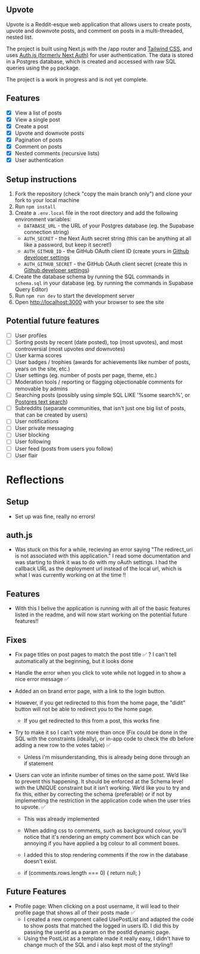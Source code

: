 ## Upvote

Upvote is a Reddit-esque web application that allows users to create posts, upvote and downvote posts, and comment on posts in a multi-threaded, nested list.

The project is built using Next.js with the /app router and [Tailwind CSS](https://tailwindcss.com/), and uses [Auth.js (formerly Next Auth)](https://authjs.dev/) for user authentication. The data is stored in a Postgres database, which is created and accessed with raw SQL queries using the `pg` package.

The project is a work in progress and is not yet complete.

## Features

- [x] View a list of posts
- [x] View a single post
- [x] Create a post
- [x] Upvote and downvote posts
- [x] Pagination of posts
- [x] Comment on posts
- [x] Nested comments (recursive lists)
- [x] User authentication

## Setup instructions

1. Fork the repository (check "copy the main branch only") and clone your fork to your local machine
2. Run `npm install`
3. Create a `.env.local` file in the root directory and add the following environment variables:
   - `DATABASE_URL` - the URL of your Postgres database (eg. the Supabase connection string)
   - `AUTH_SECRET` - the Next Auth secret string (this can be anything at all like a password, but keep it secret!)
   - `AUTH_GITHUB_ID` - the GitHub OAuth client ID (create yours in [Github developer settings](https://github.com/settings/developers)
   - `AUTH_GITHUB_SECRET` - the GitHub OAuth client secret (create this in [Github developer settings](https://github.com/settings/developers))
4. Create the database schema by running the SQL commands in `schema.sql` in your database (eg. by running the commands in Supabase Query Editor)
5. Run `npm run dev` to start the development server
6. Open [http://localhost:3000](http://localhost:3000) with your browser to see the site

## Potential future features

- [ ] User profiles
- [ ] Sorting posts by recent (date posted), top (most upvotes), and most controversial (most upvotes _and_ downvotes)
- [ ] User karma scores
- [ ] User badges / trophies (awards for achievements like number of posts, years on the site, etc.)
- [ ] User settings (eg. number of posts per page, theme, etc.)
- [ ] Moderation tools / reporting or flagging objectionable comments for removable by admins
- [ ] Searching posts (possibly using simple SQL LIKE '%some search%', or [Postgres text search](https://www.crunchydata.com/blog/postgres-full-text-search-a-search-engine-in-a-database))
- [ ] Subreddits (separate communities, that isn't just one big list of posts, that can be created by users)
- [ ] User notifications
- [ ] User private messaging
- [ ] User blocking
- [ ] User following
- [ ] User feed (posts from users you follow)
- [ ] User flair

# Reflections

## Setup

- Set up was fine, really no errors!

## auth.js

- Was stuck on this for a while, recieving an error saying "The redirect_uri is not associated with this application." I read some documentation and was starting to think it was to do with my oAuth settings. I had the callback URL as the deployment url instead of the local url, which is what I was currently working on at the time !!

## Features

- With this I belive the application is running with all of the basic features listed in the readme, and will now start working on the potential future features!!

## Fixes

- Fix page titles on post pages to match the post title ✅ ? I can't tell automatically at the beginning, but it looks done

- Handle the error when you click to vote while not logged in to show a nice error message ✅
- Added an on brand error page, with a link to the login button.
- However, if you get redirected to this from the home page, the "didit" button will not be able to redirect you to the home page.

  - If you get redirected to this from a post, this works fine

- Try to make it so I can’t vote more than once (Fix could be done in the SQL with the constraints (ideally), or in-app code to check the db before adding a new row to the votes table) ✅

  - Unless i'm misunderstanding, this is already being done through an if statement

- Users can vote an infinite number of times on the same post. We’d like to prevent this happening. It should be enforced at the Schema level with the UNIQUE constraint but it isn’t working. We’d like you to try and fix this, either by correcting the schema (preferable) or if not by implementing the restriction in the application code when the user tries to upvote. ✅

  - This was already implemented

  - When adding css to comments, such as background colour, you'll notice that it's rendering an empty comment box which can be annoying if you have applied a bg colour to all comment boxes.
  - I added this to stop rendering comments if the row in the database doesn't exist.
  - if (comments.rows.length === 0) {
    return null;
    }

## Future Features

- Profile page: When clicking on a post username, it will lead to their profile page that shows all of their posts made ✅
  - I created a new component called UsePostList and adapted the code to show posts that matched the logged in users ID. I did this by passing the userId as a param on the postId dynamic page.
  - Using the PostList as a template made it really easy, I didn't have to change much of the SQL and i also kept most of the styling!!
